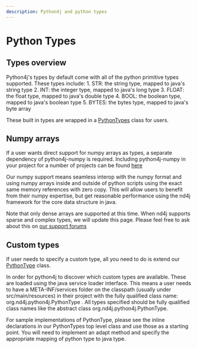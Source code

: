 ```yaml
---
description: Python4j and python types
---
```


# Python Types

## Types overview

Python4j's types by default come with all of the python primitive types supported. These types include: 1. STR: the string type, mapped to java's string type 2. INT: the integer type, mapped to java's long type 3. FLOAT: the float type, mapped to java's double type 4. BOOL: the boolean type, mapped to java's boolean type 5. BYTES: the bytes type, mapped to java's byte array

These built in types are wrapped in a [PythonTypes](https://github.com/eclipse/deeplearning4j/blob/master/python4j/python4j-core/src/main/java/org/nd4j/python4j/PythonTypes.java#L34) class for users.

## Numpy arrays

If a user wants direct support for numpy arrays as types, a separate dependency of python4j-numpy is required. Including python4j-numpy in your project for a number of projects can be found [here](https://search.maven.org/artifact/org.nd4j/python4j-numpy/1.0.0-M1/jar)

Our numpy support means seamless interop with the numpy format and using numpy arrays inside and outside of python scripts using the exact same memory references with zero copy. This will allow users to benefit from their numpy expertise, but get reasonable performance using the nd4j framework for the core data structure in java.

Note that only dense arrays are supported at this time. When nd4j supports sparse and complex types, we will update this page. Please feel free to ask about this on [our support forums](https://community.konduit.ai/)

## Custom types

If user needs to specify a custom type, all you need to do is extend our [PythonType](https://github.com/eclipse/deeplearning4j/blob/master/python4j/python4j-core/src/main/java/org/nd4j/python4j/PythonType.java#L27-L26) class.

In order for python4j to discover which custom types are available. These are loaded using the java service loader interface. This means a user needs to have a META-INF/services folder on the classpath (usually under src/main/resources) in their project with the fully qualified class name: org.nd4j.python4j.PythonType . All types specified should be fully qualified class names like the abstract class org.nd4j.python4j.PythonType.

For sample implementations of PythonType, please see the inline declarations in our PythonTypes top level class and use those as a starting point. You will need to implement an adapt method and specify the appropriate mapping of python type to java type.
